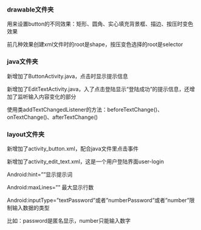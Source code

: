 ### drawable文件夹

用来设置button的不同效果：矩形、圆角、实心填充背景框、描边、按压时变色效果

前几种效果创建xml文件时的root是shape，按压变色选择的root是selector

### java文件夹

新增加了ButtonActivity.java，点击时显示提示信息

新增加了EditTextActivity.java，入了点击登陆显示“登陆成功”的提示信息，还增加了监听输入内容变化的部分

使用类addTextChangedListener的方法：beforeTextChange()、onTextChange()、afterTextChange()

### layout文件夹

新增加了activity_button.xml，配合java文件里点击事件

新增加了activity_edit_text.xml，这是一个用户登陆界面user-login

Android:hint=””显示提示词

Android:maxLines=”” 最大显示行数

Android:inputType=”textPassword”或者”numberPassword”或者”number”限制输入数据的类型

比如：password是匿名显示，number只能输入数字
